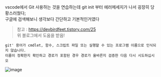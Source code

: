 vscode에서 Git 사용하는 것을 연습하는데 git init 부터 에러메세지가 나서 굉장히 당황스러웠다;   
구글에 검색해보니 생각보다 간단하고 기본적인거였다

> 참고 : https://devbirdfeet.tistory.com/25   
위 블로그에서 도움을 받음!

```
git' 용어가 cmdlet, 함수, 스크립트 파일 또는 실행할 수 있는 프로그램 이름으로 인식되지 않습니다.    
이름이 정확한지 확인하고 경로가 포함된 경우 경로가 올바른지 검증한 다음 다시 시도하십시오
```
![image](https://user-images.githubusercontent.com/84116709/134469607-a85bfc94-70ed-47f0-a96e-c6a8939ad47d.png)
